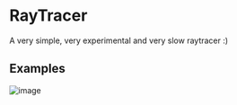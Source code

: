 RayTracer
=========

A very simple, very experimental and very slow raytracer :)

Examples
--------

![image](https://raw.githubusercontent.com/kovacsv/RayTracer/images/image02.png)
